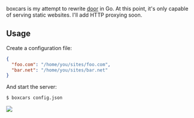 boxcars is my attempt to rewrite [door](http://github.com/azer/door) in Go. At this point,
it's only capable of serving static websites. I'll add HTTP proxying soon.

## Usage

Create a configuration file:

```json
{
  "foo.com": "/home/you/sites/foo.com",
  "bar.net": "/home/you/sites/bar.net"
}
```

And start the server:

```bash
$ boxcars config.json
```

![](http://i.cloudup.com/rH_0UwNYg1.jpg)
